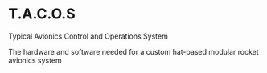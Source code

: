 # T.A.C.O.S
Typical Avionics Control and Operations System

The hardware and software needed for a custom hat-based modular rocket avionics system
